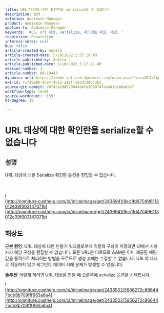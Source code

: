 ```yaml
---
title: URL 대상에 대한 확인란을 serialize할 수 없습니다
description: 설명
solution: Audience Manager
product: Audience Manager
applies-to: Audience Manager
keywords: 'KCS, url 대상, serialize, 세그먼트 매핑, 대상, '
resolution: Resolution
internal-notes: null
bug: false
article-created-by: Ankita .
article-created-date: 5/10/2022 2:55:19 AM
article-published-by: Ankita .
article-published-date: 5/10/2022 5:17:25 AM
version-number: 1
article-number: KA-19443
dynamics-url: https://adobe-ent.crm.dynamics.com/main.aspx?forceUCI=1&pagetype=entityrecord&etn=knowledgearticle&id=fe9af69d-0cd0-ec11-a7b5-0022480a8753
exl-id: 41f48886-4c87-4615-a18f-c03d23d543b3
source-git-commit: e8f4ca2dd578944d4fe399074fab461de88ad247
workflow-type: tm+mt
source-wordcount: '155'
ht-degree: 1%

---
```


# URL 대상에 대한 확인란을 serialize할 수 없습니다

## 설명

URL 대상에 대한 Serialize 확인란 옵션을 편집할 수 없습니다.<br><br> <br><br>![http://omniture.custhelp.com/ci/inlineImage/get/2436941/8ec1fd470496113012e39f003147071b](http://omniture.custhelp.com/ci/inlineImage/get/2436941/8ec1fd470496113012e39f003147071b)

## 해상도


<b>근본 원인</b>: URL 대상에 대한 만들기 워크플로우에 직렬화 구성이 저장되면 UI에서 사용자가 해당 구성을 편집할 수 없습니다. 모든 URL은 다르므로 AAM은 이미 제공된 매핑 값을 동적으로 처리하는 방법을 모르므로 생성 후에는 수정할 수 없습니다. URL이 제대로 작동하지 않고 세그먼트 데이터 시에 문제가 발생할 수 있습니다.

<b>솔루션</b>: 이렇게 하려면 URL 대상을 만들 때 오른쪽에 serialize 옵션을 선택합니다.



![http://omniture.custhelp.com/ci/inlineImage/get/2438502/5956272c866447bcb8b709fff963a6a4](http://omniture.custhelp.com/ci/inlineImage/get/2438502/5956272c866447bcb8b709fff963a6a4)

